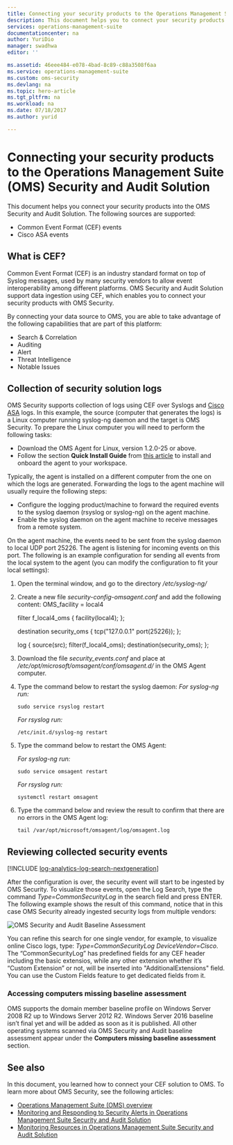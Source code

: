 ```yaml
---
title: Connecting your security products to the Operations Management Suite (OMS) Security and Audit Solution | Microsoft Docs
description: This document helps you to connect your security products to Operations Management Suite Security and Audit Solution using Common Event Format.
services: operations-management-suite
documentationcenter: na
author: YuriDio
manager: swadhwa
editor: ''

ms.assetid: 46eee484-e078-4bad-8c89-c88a3508f6aa
ms.service: operations-management-suite
ms.custom: oms-security
ms.devlang: na
ms.topic: hero-article
ms.tgt_pltfrm: na
ms.workload: na
ms.date: 07/18/2017
ms.author: yurid

---
```

# Connecting your security products to the Operations Management Suite (OMS) Security and Audit Solution 
This document helps you connect your security products into the OMS Security and Audit Solution. The following sources are supported:

- Common Event Format (CEF) events
- Cisco ASA events


## What is CEF?
Common Event Format (CEF) is an industry standard format on top of Syslog messages, used by many security vendors to allow event interoperability among different platforms. OMS Security and Audit Solution support data ingestion using CEF, which enables you to connect your security products with OMS Security. 

By connecting your data source to OMS, you are able to take advantage of the following capabilities that are part of this platform:

- Search & Correlation
- Auditing
- Alert
- Threat Intelligence
- Notable Issues

## Collection of security solution logs

OMS Security supports collection of logs using CEF over Syslogs and [Cisco ASA](https://blogs.technet.microsoft.com/msoms/2016/08/25/add-your-cisco-asa-logs-to-oms-security/) logs. In this example, the source (computer that generates the logs) is a Linux computer running syslog-ng daemon and the target is OMS Security. To prepare the Linux computer you will need to perform the following tasks:

- Download the OMS Agent for Linux, version 1.2.0-25 or above.
- Follow the section **Quick Install Guide** from [this article](https://github.com/Microsoft/OMS-Agent-for-Linux/blob/master/docs/OMS-Agent-for-Linux.md#steps-to-install-the-oms-agent-for-linux) to install and onboard the agent to your workspace.

Typically, the agent is installed on a different computer from the one on which the logs are generated. Forwarding the logs to the agent machine will usually require the following steps:

- Configure the logging product/machine to forward the required events to the syslog daemon (rsyslog or syslog-ng) on the agent machine.
- Enable the syslog daemon on the agent machine to receive messages from a remote system.

On the agent machine, the events need to be sent from the syslog daemon to local UDP port 25226. The agent is listening for incoming events on this port. The following is an example configuration for sending all events from the local system to the agent (you can modify the configuration to fit your local settings):

1. Open the terminal window, and go to the directory */etc/syslog-ng/* 
2. Create a new file *security-config-omsagent.conf* and add the following content:
	OMS_facility = local4
	
	filter f_local4_oms { facility(local4); };

	destination security_oms { tcp("127.0.0.1" port(25226)); };

	log { source(src); filter(f_local4_oms); destination(security_oms); };
	
3. Download the file *security_events.conf* and place at */etc/opt/microsoft/omsagent/conf/omsagent.d/* in the OMS Agent computer.
4. Type the command below to restart the syslog daemon:
	*For syslog-ng run:*
	
	```
	sudo service rsyslog restart
	```

	*For rsyslog run:*
	
	```
	/etc/init.d/syslog-ng restart
	```
5. Type the command below to restart the OMS Agent:

	*For syslog-ng run:*
	
	```
	sudo service omsagent restart
	```

	*For rsyslog run:*
	
	```
	systemctl restart omsagent
	```
6. Type the command below and review the result to confirm that there are no errors in the OMS Agent log:

	```	
	tail /var/opt/microsoft/omsagent/log/omsagent.log
	```

## Reviewing collected security events

[!INCLUDE [log-analytics-log-search-nextgeneration](../../includes/log-analytics-log-search-nextgeneration.md)]

After the configuration is over, the security event will start to be ingested by OMS Security. To visualize those events, open the Log Search, type the command *Type=CommonSecurityLog* in the search field and press ENTER. The following example shows the result of this command, notice that in this case OMS Security already ingested security logs from multiple vendors:
   
![OMS Security and Audit Baseline Assessment](./media/oms-security-connect-products/oms-security-connect-products-fig1.png)

You can refine this search for one single vendor, for example, to visualize online Cisco logs, type: *Type=CommonSecurityLog DeviceVendor=Cisco*. The “CommonSecurityLog” has predefined fields for any CEF header including the basic extensios, while any other extension whether it’s “Custom Extension” or not, will be inserted into "AdditionalExtensions" field. You can use the Custom Fields feature to get dedicated fields from it. 

### Accessing computers missing baseline assessment
OMS supports the domain member baseline profile on Windows Server 2008 R2 up to Windows Server 2012 R2. Windows Server 2016 baseline isn’t final yet and will be added as soon as it is published. All other operating systems scanned via OMS Security and Audit baseline assessment appear under the **Computers missing baseline assessment** section.

## See also
In this document, you learned how to connect your CEF solution to OMS. To learn more about OMS Security, see the following articles:

* [Operations Management Suite (OMS) overview](operations-management-suite-overview.md)
* [Monitoring and Responding to Security Alerts in Operations Management Suite Security and Audit Solution](oms-security-responding-alerts.md)
* [Monitoring Resources in Operations Management Suite Security and Audit Solution](oms-security-monitoring-resources.md)

